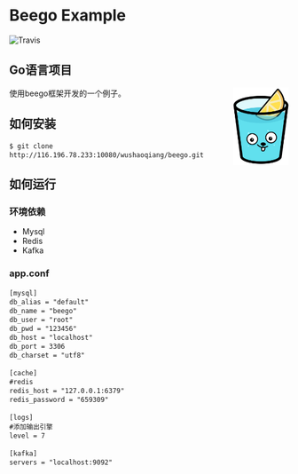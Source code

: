 # Beego Example 
![Travis](https://img.shields.io/badge/-Beijing--研发-green.svg?logo=Docker&style=popout-square)

<h2>Go语言项目</h2>
<img src="https://raw.githubusercontent.com/gin-gonic/logo/master/color.png" width="100" hegiht="100" align="right" />

使用beego框架开发的一个例子。


## 如何安装

```
$ git clone http://116.196.78.233:10080/wushaoqiang/beego.git
```
## 如何运行
### 环境依赖
- Mysql
- Redis
- Kafka

### app.conf
```
[mysql]
db_alias = "default"
db_name = "beego"
db_user = "root"
db_pwd = "123456"
db_host = "localhost"
db_port = 3306
db_charset = "utf8"

[cache]
#redis
redis_host = "127.0.0.1:6379"
redis_password = "659309"

[logs]
#添加输出引擎
level = 7

[kafka]
servers = "localhost:9092"
```